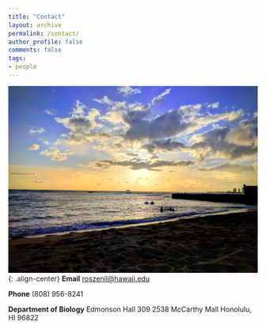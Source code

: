 ```yaml
---
title: "Contact"
layout: archive
permalink: /contact/
author_profile: false
comments: false
tags:
- people
---
```

![waikiki](waikiki.jpg){: .align-center}
**Email**  roszenil@hawaii.edu

**Phone** (808) 956-8241

**Department of Biology**
Edmonson Hall 309
2538 McCarthy Mall
Honolulu, HI 96822
